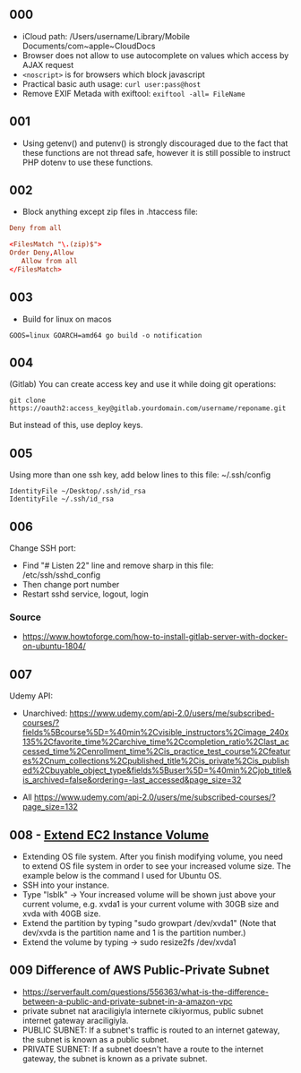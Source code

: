 ## 000
- iCloud path: /Users/username/Library/Mobile Documents/com~apple~CloudDocs 
- Browser does not allow to use autocomplete on values which access by AJAX request
- ```<noscript>``` is for browsers which block javascript
- Practical basic auth usage: ```curl user:pass@host```
- Remove EXIF Metada with exiftool: ```exiftool -all= FileName```

## 001
- Using getenv() and putenv() is strongly discouraged due to the fact that these functions are not thread safe, however it is still possible to instruct PHP dotenv to use these functions.

## 002
- Block anything except zip files in .htaccess file:
```conf
Deny from all

<FilesMatch "\.(zip)$">
Order Deny,Allow
   Allow from all
</FilesMatch>
```

## 003
- Build for linux on macos  
```
GOOS=linux GOARCH=amd64 go build -o notification
```

## 004
(Gitlab) You can create access key and use it while doing git operations:
```
git clone https://oauth2:access_key@gitlab.yourdomain.com/username/reponame.git
```
But instead of this, use deploy keys.

## 005
Using more than one ssh key, add below lines to this file: ~/.ssh/config
```
IdentityFile ~/Desktop/.ssh/id_rsa
IdentityFile ~/.ssh/id_rsa
```

## 006
Change SSH port:
- Find "# Listen 22" line and remove sharp in this file: /etc/ssh/sshd_config
- Then change port number
- Restart sshd service, logout, login
### Source
- https://www.howtoforge.com/how-to-install-gitlab-server-with-docker-on-ubuntu-1804/

## 007
Udemy API:
- Unarchived:
https://www.udemy.com/api-2.0/users/me/subscribed-courses/?fields%5Bcourse%5D=%40min%2Cvisible_instructors%2Cimage_240x135%2Cfavorite_time%2Carchive_time%2Ccompletion_ratio%2Clast_accessed_time%2Cenrollment_time%2Cis_practice_test_course%2Cfeatures%2Cnum_collections%2Cpublished_title%2Cis_private%2Cis_published%2Cbuyable_object_type&fields%5Buser%5D=%40min%2Cjob_title&is_archived=false&ordering=-last_accessed&page_size=32

- All
https://www.udemy.com/api-2.0/users/me/subscribed-courses/?page_size=132

## 008 - [Extend EC2 Instance Volume](https://medium.com/@m.yunan.helmy/increase-the-size-of-ebs-volume-in-your-ec2-instance-3859e4be6cb7)
- Extending OS file system. After you finish modifying volume, you need to extend OS file system in order to see your increased volume size. The example below is the command I used for Ubuntu OS.
- SSH into your instance.
- Type "lsblk" -> Your increased volume will be shown just above your current volume, e.g. xvda1 is your current volume with 30GB size and xvda with 40GB size.
- Extend the partition by typing "sudo growpart /dev/xvda1" (Note that dev/xvda is the partition name and 1 is the partition number.)
- Extend the volume by typing -> sudo resize2fs /dev/xvda1

## 009 Difference of AWS Public-Private Subnet
- https://serverfault.com/questions/556363/what-is-the-difference-between-a-public-and-private-subnet-in-a-amazon-vpc
- private subnet nat araciligiyla internete cikiyormus, public subnet internet gateway araciligiyla.
- PUBLIC SUBNET: If a subnet's traffic is routed to an internet gateway, the subnet is known as a public subnet. 
- PRIVATE SUBNET: If a subnet doesn't have a route to the internet gateway, the subnet is known as a private subnet.